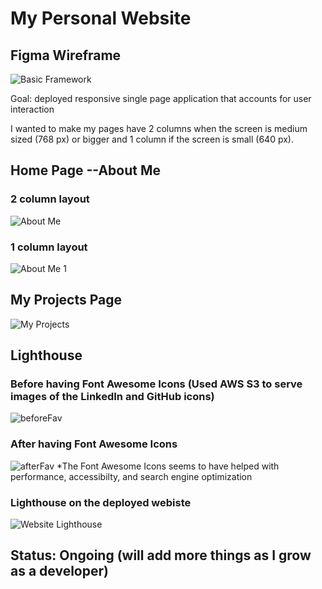 # My Personal Website

## Figma Wireframe
![Basic Framework](https://user-images.githubusercontent.com/101828681/188363445-2e440dd6-69a6-487d-b3a9-09c46c828f28.png)

Goal: deployed responsive single page application that accounts for user interaction

I wanted to make my pages have 2 columns when the screen is medium sized (768 px) or bigger and 1 column if the screen is small (640 px).

## Home Page --About Me
### 2 column layout
![About Me](https://user-images.githubusercontent.com/101828681/188363761-51968b12-6456-46a0-904c-72d891cccf24.png)
### 1 column layout
![About Me 1 ](https://user-images.githubusercontent.com/101828681/188363898-8c1762b5-9dc7-451a-a9ce-fe84e0884413.png)

## My Projects Page
![My Projects](https://user-images.githubusercontent.com/101828681/188363792-150ff9c3-f6e6-49fb-bc09-db0ab247cc88.png)

## Lighthouse
### Before having Font Awesome Icons (Used AWS S3 to serve images of the LinkedIn and GitHub icons)
![beforeFav](https://user-images.githubusercontent.com/101828681/188364099-d0375d40-0b96-4f8d-9552-b2015b202084.png)
### After having Font Awesome Icons
![afterFav](https://user-images.githubusercontent.com/101828681/188364129-692ae3d6-7022-4b66-a214-432c7cb9d0b9.png)
*The Font Awesome Icons seems to have helped with performance, accessibilty, and search engine optimization

### Lighthouse on the deployed webiste
![Website Lighthouse](https://user-images.githubusercontent.com/101828681/188364329-fe01c2f9-406c-4236-a0d6-257b0264e573.png)

## Status: Ongoing (will add more things as I grow as a developer)
